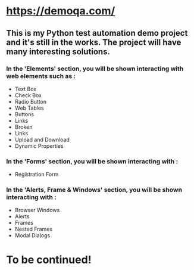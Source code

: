 # https://demoqa.com/
## This is my Python test automation demo project and it's still in the works. The project will have many interesting solutions.

### In the 'Elements' section, you will be shown interacting with web elements such as : 
- Text Box
-  Check Box
-  Radio Button
-  Web Tables
-  Buttons
-  Links
-  Broken
-  Links
-  Upload and Download
-  Dynamic Properties

### In the 'Forms' section, you will be shown interacting with :
- Registration Form

### In the 'Alerts, Frame & Windows' section, you will be shown interacting with :
- Browser Windows
- Alerts
- Frames
- Nested Frames
- Modal Dialogs

# To be continued!
